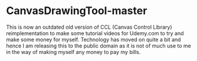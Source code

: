 # CanvasDrawingTool-master
This is now an outdated old version of CCL (Canvas Control Library) reimplementation to make some tutorial videos for Udemy.com to try and make some money for myself.
Technology has moved on quite a bit and hence I am releasing this to the public domain as it is not of much use to me in the way of making myself any money to pay my bills.
